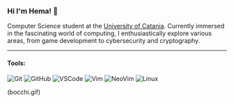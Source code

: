 ### Hi I'm Hema! 👋

Computer Science student at the [University of Catania](https://www.unict.it/).
Currently immersed in the fascinating world of computing, I enthusiastically explore various areas, from game development to cybersecurity and cryptography.

---
#### Tools:

![Git](https://img.shields.io/badge/Git-F05032?style=flat-square&logo=git&logoColor=white)
![GitHub](https://img.shields.io/badge/GitHub-181717?style=flat-square&logo=github&logoColor=white)
![VSCode](https://img.shields.io/badge/VSCode-007ACC?style=flat-square&logo=visual-studio-code&logoColor=white)
![Vim](https://img.shields.io/badge/Vim-019733?style=flat-square&logo=vim&logoColor=white)
![NeoVim](https://img.shields.io/badge/NeoVim-57A143?style=flat-square&logo=neovim&logoColor=white)
![Linux](https://img.shields.io/badge/Linux-57A143?style=flat-square&logo=linux&logoColor=white)

(bocchi.gif)






<!--
**emanuelelisto/emanuelelisto** is a ✨ _special_ ✨ repository because its `README.md` (this file) appears on your GitHub profile.

Here are some ideas to get you started:

- 🔭 I’m currently working on ...
- 🌱 I’m currently learning ...
- 👯 I’m looking to collaborate on ...
- 🤔 I’m looking for help with ...
- 💬 Ask me about ...
- 📫 How to reach me: ...
- 😄 Pronouns: ...
- ⚡ Fun fact: ...
-->
